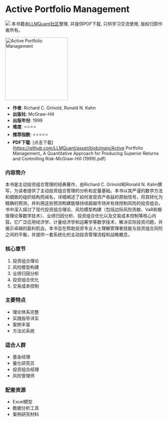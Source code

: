 # Active Portfolio Management

![](https://fastly.jsdelivr.net/gh/bucketio/img3@main/2024/09/04/1725464231869-e0b2f727-2a0f-4270-bf6c-31ddc350426a.gif)
本书籍由[LLMQuant社区](https://llmquant.com/)整理, 并提供PDF下载, 只供学习交流使用, 版权归原作者所有。

<img src="cover.jpg" alt="Active Portfolio Management" width="200"/>

- **作者**: Richard C. Grinold, Ronald N. Kahn
- **出版社**: McGraw-Hill
- **出版年份**: 1999
- **难度**: ⭐⭐⭐⭐
- **推荐指数**: ⭐⭐⭐⭐⭐
- **PDF下载**: [点击下载](https://github.com/LLMQuant/asset/blob/main/Active Portfolio Management_ A Quantitative Approach for Producing Superior Returns and Controlling Risk-McGraw-Hill (1999).pdf)

### 内容简介

本书是主动投资组合管理的经典著作，由Richard C. Grinold和Ronald N. Kahn撰写，为读者提供了主动投资组合管理的分析和定量基础。本书以其严谨的数学方法和细致的组织结构而闻名，详细阐述了如何发现资产收益的原始信号，将其转化为精确的预测，并利用这些预测构建能够持续超越市场并有效控制风险的投资组合。书中深入探讨了现代投资组合理论、风险模型构建（包括边际风险贡献、VaR和极值理论等数学技术）、业绩归因分析、投资组合优化以及交易成本控制等核心内容。它广泛应用经济学、计量经济学和运筹学等数学技术，解决实际投资问题，并揭示卓越的盈利机会。本书旨在帮助投资专业人士理解管理者技能与投资组合风险之间的平衡，并提供一套系统化的主动投资管理流程和战略概念。

### 核心章节

1. 投资组合理论
2. 风险模型构建
3. 业绩归因分析
4. 投资组合优化
5. 交易成本控制

### 主要特点

- 理论体系完整
- 实践指导详实
- 案例丰富
- 方法论系统

### 适合人群

- 基金经理
- 量化研究员
- 投资组合经理
- 风险管理师

### 配套资源

- Excel模型
- 数据分析工具
- 案例研究材料